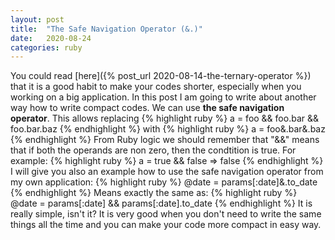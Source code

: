 ```yaml
---
layout: post
title:  "The Safe Navigation Operator (&.)"
date:   2020-08-24
categories: ruby
---
```

You could read [here]({% post_url 2020-08-14-the-ternary-operator %}) that it is a good habit to make your codes shorter, especially when you working on a big application. In this post I am going to write about another way how to write compact codes. We can use <b>the safe navigation operator</b>. This allows replacing 
{% highlight ruby %}
a = foo && foo.bar && foo.bar.baz
{% endhighlight %}
with
{% highlight ruby %}
a = foo&.bar&.baz
{% endhighlight %}
From Ruby logic we should remember that "&&" means that if both the operands are non zero, then the condtition is true. For example:
{% highlight ruby %}
a = true && false
=> false
{% endhighlight %}
I will give you also an example how to use the safe navigation operator from my own application:
{% highlight ruby %}
@date = params[:date]&.to_date
{% endhighlight %}
Means exactly the same as:
{% highlight ruby %}
@date = params[:date] && params[:date].to_date
{% endhighlight %}
It is really simple, isn't it? It is very good when you don't need to write the same things all the time and you can make your code more compact in easy way.